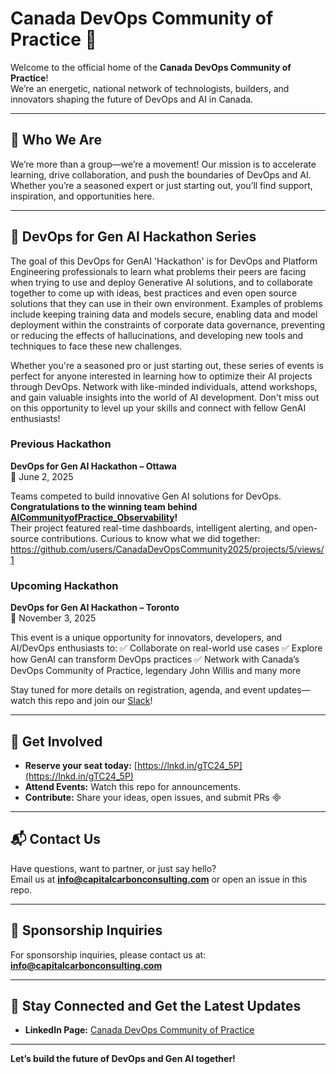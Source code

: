 
# Canada DevOps Community of Practice 🚀

Welcome to the official home of the **Canada DevOps Community of Practice**!  
We’re an energetic, national network of technologists, builders, and innovators shaping the future of DevOps and AI in Canada.

---

## 🌟 Who We Are

We’re more than a group—we’re a movement! Our mission is to accelerate learning, drive collaboration, and push the boundaries of DevOps and AI. Whether you’re a seasoned expert or just starting out, you’ll find support, inspiration, and opportunities here.

---

## 🏅 DevOps for Gen AI Hackathon Series

The goal of this DevOps for GenAI 'Hackathon' is for DevOps and Platform Engineering professionals to learn what problems their peers are facing when trying to use and deploy Generative AI solutions, and to collaborate together to come up with ideas, best practices and even open source solutions that they can use in their own environment. Examples of problems include keeping training data and models secure, enabling data and model deployment within the constraints of corporate data governance, preventing or reducing the effects of hallucinations, and developing new tools and techniques to face these new challenges.

Whether you're a seasoned pro or just starting out, these series of events is perfect for anyone interested in learning how to optimize their AI projects through DevOps. Network with like-minded individuals, attend workshops, and gain valuable insights into the world of AI development. Don't miss out on this opportunity to level up your skills and connect with fellow GenAI enthusiasts!

### Previous Hackathon

**DevOps for Gen AI Hackathon – Ottawa**  
📅 June 2, 2025

Teams competed to build innovative Gen AI solutions for DevOps.  
**Congratulations to the winning team behind [AICommunityofPractice_Observability](https://github.com/CanadaDevOpsCommunity2025/AICommunityofPractice_Observability)!**  
Their project featured real-time dashboards, intelligent alerting, and open-source contributions.
Curious to know what we did together: https://github.com/users/CanadaDevOpsCommunity2025/projects/5/views/1

### Upcoming Hackathon

**DevOps for Gen AI Hackathon – Toronto**  
📅 November 3, 2025

This event is a unique opportunity for innovators, developers, and AI/DevOps enthusiasts to:
 ✅ Collaborate on real-world use cases
 ✅ Explore how GenAI can transform DevOps practices
 ✅ Network with Canada’s DevOps Community of Practice, legendary John Willis and many more

Stay tuned for more details on registration, agenda, and event updates—watch this repo and join our [Slack](#)!

---

## 🚀 Get Involved
 
- **Reserve your seat today:** [https://lnkd.in/gTC24_5P](https://lnkd.in/gTC24_5P)
- **Attend Events:** Watch this repo for announcements.
- **Contribute:** Share your ideas, open issues, and submit PRs

---

## 📬 Contact Us

Have questions, want to partner, or just say hello?  
Email us at **info@capitalcarbonconsulting.com** or open an issue in this repo.

---

## 📩 Sponsorship Inquiries

For sponsorship inquiries, please contact us at: **info@capitalcarbonconsulting.com**

---

## 🔗 Stay Connected and Get the Latest Updates

- **LinkedIn Page:** [Canada DevOps Community of Practice](https://www.linkedin.com/company/canada-devops-community-of-practice/)

---

**Let’s build the future of DevOps and Gen AI together!**

